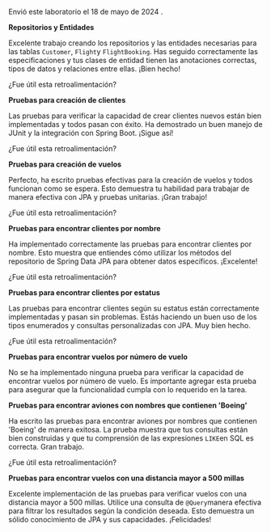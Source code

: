 ﻿
Envió este laboratorio el 18 de mayo de 2024 .

**Repositorios y Entidades**

Excelente trabajo creando los repositorios y las entidades necesarias para las tablas `Customer`, `Flight`y `FlightBooking`. Has seguido correctamente las especificaciones y tus clases de entidad tienen las anotaciones correctas, tipos de datos y relaciones entre ellas. ¡Bien hecho!

¿Fue útil esta retroalimentación?

**Pruebas para creación de clientes**

Las pruebas para verificar la capacidad de crear clientes nuevos están bien implementadas y todos pasan con éxito. Ha demostrado un buen manejo de JUnit y la integración con Spring Boot. ¡Sigue así!

¿Fue útil esta retroalimentación?

**Pruebas para creación de vuelos**

Perfecto, ha escrito pruebas efectivas para la creación de vuelos y todos funcionan como se espera. Esto demuestra tu habilidad para trabajar de manera efectiva con JPA y pruebas unitarias. ¡Gran trabajo!

¿Fue útil esta retroalimentación?

**Pruebas para encontrar clientes por nombre**

Ha implementado correctamente las pruebas para encontrar clientes por nombre. Esto muestra que entiendes cómo utilizar los métodos del repositorio de Spring Data JPA para obtener datos específicos. ¡Excelente!

¿Fue útil esta retroalimentación?

**Pruebas para encontrar clientes por estatus**

Las pruebas para encontrar clientes según su estatus están correctamente implementadas y pasan sin problemas. Estás haciendo un buen uso de los tipos enumerados y consultas personalizadas con JPA. Muy bien hecho.

¿Fue útil esta retroalimentación?

**Pruebas para encontrar vuelos por número de vuelo**

No se ha implementado ninguna prueba para verificar la capacidad de encontrar vuelos por número de vuelo. Es importante agregar esta prueba para asegurar que la funcionalidad cumpla con lo requerido en la tarea.

**Pruebas para encontrar aviones con nombres que contienen 'Boeing'**

Ha escrito las pruebas para encontrar aviones por nombres que contienen 'Boeing' de manera exitosa. La prueba muestra que tus consultas están bien construidas y que tu comprensión de las expresiones `LIKE`en SQL es correcta. Gran trabajo.

¿Fue útil esta retroalimentación?

**Pruebas para encontrar vuelos con una distancia mayor a 500 millas**

Excelente implementación de las pruebas para verificar vuelos con una distancia mayor a 500 millas. Utilice una consulta de `@Query`manera efectiva para filtrar los resultados según la condición deseada. Esto demuestra un sólido conocimiento de JPA y sus capacidades. ¡Felicidades!

